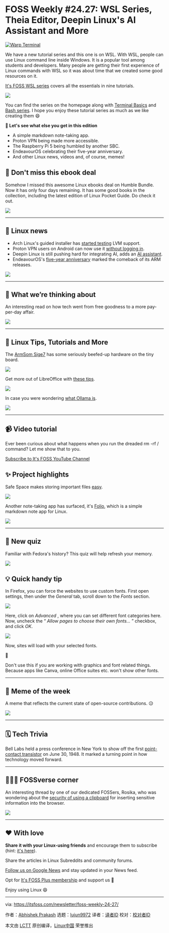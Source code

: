 [#]: subject: "FOSS Weekly #24.27: WSL Series, Theia Editor, Deepin Linux's AI Assistant and More"
[#]: via: "https://itsfoss.com/newsletter/foss-weekly-24-27/"
[#]: author: "Abhishek Prakash https://itsfoss.com/author/abhishek/"
[#]: collector: "lujun9972/lctt-scripts-1705972010"
[#]: translator: " "
[#]: reviewer: " "
[#]: publisher: " "
[#]: url: " "

FOSS Weekly #24.27: WSL Series, Theia Editor, Deepin Linux's AI Assistant and More
======

[![Warp Terminal][1]][2]

We have a new tutorial series and this one is on WSL. With WSL, people can use Linux command line inside Windows. It is a popular tool among students and developers. Many people are getting their first experience of Linux commands with WSL so it was about time that we created some good resources on it.

[It's FOSS WSL series][3] covers all the essentials in nine tutorials.

![][4]

You can find the series on the homepage along with [Terminal Basics][5] and [Bash series][6]. I hope you enjoy these tutorial series as much as we like creating them 😄

**💬 Let's see what else you get in this edition**

  * A simple markdown note-taking app.
  * Proton VPN being made more accessible.
  * The Raspberry Pi 5 being humbled by another SBC.
  * EndeavourOS celebrating their five-year anniversary.
  * And other Linux news, videos and, of course, memes!



## 🛒 Don't miss this ebook deal

Somehow I missed this awesome Linux ebooks deal on Humble Bundle. Now it has only four days remaining. It has some good books in the collection, including the latest edition of Linux Pocket Guide. Do check it out.

![][7]

* * *

## 📰 Linux news

  * Arch Linux's guided installer has [started testing][8] LVM support.
  * Proton VPN users on Android can now use it [without logging in][9].
  * Deepin Linux is still pushing hard for integrating AI, adds an [AI assistant][10].
  * EndeavourOS's [five-year anniversary][11] marked the comeback of its ARM releases.



![][12]

* * *

## 🧠 What we’re thinking about

An interesting read on how tech went from free goodness to a more pay-per-day affair.

![][13]

* * *

## 🧮 Linux Tips, Tutorials and More

The [ArmSom Sige7][14] has some seriously beefed-up hardware on the tiny board.

![][4]

Get more out of LibreOffice with [these tips][15].

![][4]

In case you were wondering [what Ollama is][16].

![][4]

* * *

## 📹 Video tutorial

Ever been curious about what happens when you run the dreaded rm -rf / command? Let me show that to you.

[Subscribe to It's FOSS YouTube Channel][17]

## ✨ Project highlights

Safe Space makes storing important files [easy][18].

![][12]

Another note-taking app has surfaced, it's [Folio][19], which is a simple markdown note app for Linux.

![][12]

* * *

## 🧩 New quiz

Familiar with Fedora's history? This quiz will help refresh your memory.

![][4]

## 💡 Quick handy tip

In Firefox, you can force the websites to use custom fonts. First open settings, then under the _General_ tab, scroll down to the _Fonts_ section.

![][20]

Here, click on _Advanced_ , where you can set different font categories here. Now, uncheck the “ _Allow pages to choose their own fonts…_ ” checkbox, and click _OK_.

![][21]

Now, sites will load with your selected fonts.

🚧

Don't use this if you are working with graphics and font related things. Because apps like Canva, online Office suites etc. won't show other fonts.

* * *

## 🤣 Meme of the week

A meme that reflects the current state of open-source contributions. 😥

![][22]

* * *

## 🗓️ Tech Trivia

Bell Labs held a press conference in New York to show off the first [point-contact transistor][23] on June 30, 1948. It marked a turning point in how technology moved forward.

* * *

## 🧑‍🤝‍🧑 FOSSverse corner

An interesting thread by one of our dedicated FOSSers, Rosika, who was wondering about the [security of using a clipboard][24] for inserting sensitive information into the browser.

![][25]

* * *

## ❤️ With love

**Share it with your Linux-using friends** and encourage them to subscribe (hint: [it's here][26]).

Share the articles in Linux Subreddits and community forums.

[Follow us on Google News][27] and stay updated in your News feed.

Opt for [It's FOSS Plus membership][28] and support us 🙏

Enjoy using Linux 😄

--------------------------------------------------------------------------------

via: https://itsfoss.com/newsletter/foss-weekly-24-27/

作者：[Abhishek Prakash][a]
选题：[lujun9972][b]
译者：[译者ID](https://github.com/译者ID)
校对：[校对者ID](https://github.com/校对者ID)

本文由 [LCTT](https://github.com/LCTT/TranslateProject) 原创编译，[Linux中国](https://linux.cn/) 荣誉推出

[a]: https://itsfoss.com/author/abhishek/
[b]: https://github.com/lujun9972
[1]: https://itsfoss.com/assets/images/warp-terminal.webp
[2]: https://www.warp.dev?utm_source=its_foss&utm_medium=display&utm_campaign=linux_launch
[3]: https://itsfoss.com/wsl/
[4]: https://itsfoss.com/content/images/size/w256h256/2022/12/android-chrome-192x192.png
[5]: https://itsfoss.com/linux-terminal-basics/
[6]: https://itsfoss.com/bash-scripting-series/
[7]: https://cdn.humblebundle.com/static/hashed/03df0490a53d595fd930f9fff52038366d60a05d.png
[8]: https://news.itsfoss.com/archinstall-lvm/
[9]: https://news.itsfoss.com/protonvpn-no-account/
[10]: https://news.itsfoss.com/deepin-ai-features/
[11]: https://news.itsfoss.com/endevouros-5-anniversary/
[12]: https://news.itsfoss.com/content/images/size/w256h256/2022/08/android-chrome-192x192.png
[13]: https://www.theregister.com/design_picker/13249a2e80709c7ff2e57dd3d49801cd534f2094/graphics/favicons/favicon.svg
[14]: https://www.armsom.org/sige7
[15]: https://itsfoss.com/libreoffice-tips/
[16]: https://itsfoss.com/ollama/
[17]: https://www.youtube.com/@itsfoss
[18]: https://news.itsfoss.com/safe-space/
[19]: https://news.itsfoss.com/folio/
[20]: https://itsfoss.com/content/images/2024/07/firefox-settings-font.png
[21]: https://itsfoss.com/content/images/2024/07/don-t-allow-sites-their-font-1.png
[22]: https://itsfoss.com/content/images/2024/07/meme.png
[23]: https://en.wikipedia.org/wiki/Point-contact_transistor
[24]: https://itsfoss.community/t/question-regarding-clipboard-security/12207
[25]: https://itsfoss.community/uploads/default/optimized/1X/f274f9749e3fd8b4d6fbae1cf90c5c186d2f699c_2_180x180.png
[26]: https://itsfoss.com/newsletter/
[27]: https://news.google.com/publications/CAAiENHoh-T8yP9Q8Qywor2dwGkqFAgKIhDR6Ifk_Mj_UPEMsKK9ncBp
[28]: https://itsfoss.com/membership
